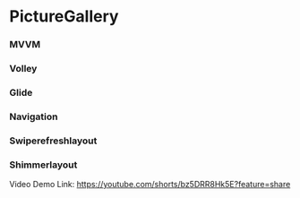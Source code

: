 # PictureGallery

### MVVM
### Volley
### Glide
### Navigation
### Swiperefreshlayout
### Shimmerlayout

Video Demo Link: https://youtube.com/shorts/bz5DRR8Hk5E?feature=share
